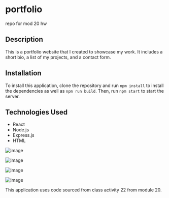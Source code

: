 # portfolio
repo for mod 20 hw

## Description
This is a portfolio website that I created to showcase my work. It includes a short bio, a list of my projects, and a contact form.

## Installation
To install this application, clone the repository and run `npm install` to install the dependencies as well as `npm run build`. Then, run `npm start` to start the server.

## Technologies Used
* React
* Node.js
* Express.js
* HTML

![image](https://github.com/JayBassCodes/portfolio/assets/132828489/a9270048-0e5a-4220-b6c8-08fbe16e6d82)

![image](https://github.com/JayBassCodes/portfolio/assets/132828489/156d3654-ef0e-4591-aed5-d787d16ba360)

![image](https://github.com/JayBassCodes/portfolio/assets/132828489/e73d8790-bd8d-4dc3-88f9-6b0e04e48f06)

![image](https://github.com/JayBassCodes/portfolio/assets/132828489/5d536018-4c77-4fb3-b200-401dc1c9e7c9)




This application uses code sourced from class activity 22 from module 20.

